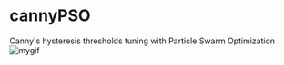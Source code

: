 # cannyPSO
Canny's hysteresis thresholds tuning with Particle Swarm Optimization
![mygif](https://user-images.githubusercontent.com/31796254/120513801-e7861180-c3cc-11eb-96be-02577333499b.gif)
